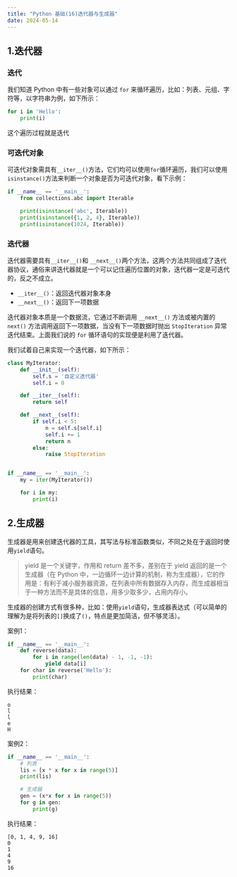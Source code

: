 ```yaml
---
title: "Python 基础(16)迭代器与生成器"
date: 2024-05-14
---
```

## 1.迭代器

### 迭代

我们知道 Python 中有一些对象可以通过 `for` 来循环遍历，比如：列表、元组、字符等，以字符串为例，如下所示：

```python
for i in 'Hello':
    print(i)
```

这个遍历过程就是迭代



### 可迭代对象

可迭代对象需具有`__iter__()`方法，它们均可以使用`for`循环遍历，我们可以使用`isinstance()`方法来判断一个对象是否为可迭代对象，看下示例：

```python
if __name__ == '__main__':
    from collections.abc import Iterable

    print(isinstance('abc', Iterable))
    print(isinstance({1, 2, 4}, Iterable))
    print(isinstance(1024, Iterable))
```



### 迭代器

迭代器需要具有`__iter__()`和 `__next__()`两个方法，这两个方法共同组成了迭代器协议，通俗来讲迭代器就是一个可以记住遍历位置的对象，迭代器一定是可迭代的，反之不成立。

- `__iter__()`：返回迭代器对象本身
- `__next__()`：返回下一项数据

迭代器对象本质是一个数据流，它通过不断调用 `__next__()` 方法或被内置的 `next()` 方法调用返回下一项数据，当没有下一项数据时抛出 `StopIteration` 异常迭代结束。上面我们说的 `for` 循环语句的实现便是利用了迭代器。

我们试着自己来实现一个迭代器，如下所示：

```python
class MyIterator:
    def __init__(self):
        self.s = '自定义迭代器'
        self.i = 0

    def __iter__(self):
        return self

    def __next__(self):
        if self.i < 5:
            n = self.s[self.i]
            self.i += 1
            return n
        else:
            raise StopIteration


if __name__ == '__main__':
    my = iter(MyIterator())

    for i in my:
        print(i)
```



## 2.生成器

生成器是用来创建迭代器的工具，其写法与标准函数类似，不同之处在于返回时使用`yield`语句。

> yield 是一个关键字，作用和 return 差不多，差别在于 yield 返回的是一个生成器（在 Python 中，一边循环一边计算的机制，称为生成器），它的作用是：有利于减小服务器资源，在列表中所有数据存入内存，而生成器相当于一种方法而不是具体的信息，用多少取多少，占用内存小。

生成器的创建方式有很多种，比如：使用`yield`语句，生成器表达式（可以简单的理解为是将列表的`[]`换成了`()`，特点是更加简洁，但不够灵活）。

案例1：

```python
if __name__ == '__main__':
    def reverse(data):
        for i in range(len(data) - 1, -1, -1):
            yield data[i]
    for char in reverse('Hello'):
        print(char)
```

执行结果：

```shell
o
l
l
e
H
```



案例2：

```python
if __name__ == '__main__':
    # 列表
    lis = [x * x for x in range(5)]
    print(lis)

    # 生成器
    gen = (x*x for x in range(5))
    for g in gen:
        print(g)
```

执行结果：

```shell
[0, 1, 4, 9, 16]
0
1
4
9
16
```